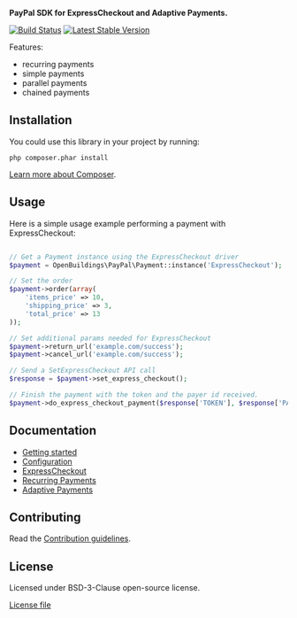 __PayPal SDK for ExpressCheckout and Adaptive Payments.__

[![Build Status](https://travis-ci.org/OpenBuildings/paypal.png?branch=master)](https://travis-ci.org/OpenBuildings/paypal) [![Latest Stable Version](https://poser.pugx.org/openbuildings/paypal/v/stable.png)](https://packagist.org/packages/openbuildings/paypal)

Features:
 - recurring payments
 - simple payments
 - parallel payments
 - chained payments

Installation
------------

You could use this library in your project by running:

    php composer.phar install

[Learn more about Composer](http://getcomposer.org).

Usage
-----

Here is a simple usage example performing a payment with ExpressCheckout:

``` php

// Get a Payment instance using the ExpressCheckout driver
$payment = OpenBuildings\PayPal\Payment::instance('ExpressCheckout');

// Set the order
$payment->order(array(
    'items_price' => 10,
    'shipping_price' => 3,
    'total_price' => 13
));

// Set additional params needed for ExpressCheckout
$payment->return_url('example.com/success');
$payment->cancel_url('example.com/success');

// Send a SetExpressCheckout API call
$response = $payment->set_express_checkout();

// Finish the payment with the token and the payer id received.
$payment->do_express_checkout_payment($response['TOKEN'], $response['PAYERID']);

```

Documentation
-------------

 * [Getting started](docs/getting-started.md)
 * [Configuration](docs/configuration.md)
 * [ExpressCheckout](docs/ExpressCheckout.md)
 * [Recurring Payments](docs/recurring.md)
 * [Adaptive Payments](docs/adaptive-payments.md)

Contributing
------------

Read the [Contribution guidelines](CONTRIBUTING.md).

License
-------

Licensed under BSD-3-Clause open-source license.

[License file](LICENSE)